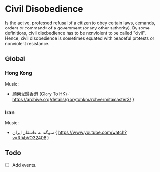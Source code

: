 # Civil Disobedience

Is the active, professed refusal of a citizen to obey certain laws, demands, orders or commands of a government (or any other authority). By some definitions, civil disobedience has to be nonviolent to be called "civil". Hence, civil disobedience is sometimes equated with peaceful protests or nonviolent resistance.

## Global
### Hong Kong
Music:
- 願榮光歸香港 (Glory To HK) { https://archive.org/details/glorytohkmarchvermitamaster3/ }
### Iran
Music:
- سوگند به عاشقان ایران { https://www.youtube.com/watch?v=RIAbVO32408 }
## Todo
- [ ] Add events.